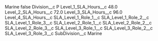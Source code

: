 <?xml version="1.0" encoding="UTF-8"?>
<CustomMetadata xmlns="http://soap.sforce.com/2006/04/metadata" xmlns:xsi="http://www.w3.org/2001/XMLSchema-instance" xmlns:xsd="http://www.w3.org/2001/XMLSchema">
    <label>Marine</label>
    <protected>false</protected>
    <values>
        <field>Division__c</field>
        <value xsi:type="xsd:string">P</value>
    </values>
    <values>
        <field>Level_1_SLA_Hours__c</field>
        <value xsi:type="xsd:double">48.0</value>
    </values>
    <values>
        <field>Level_2_SLA_Hours__c</field>
        <value xsi:type="xsd:double">72.0</value>
    </values>
    <values>
        <field>Level_3_SLA_Hours__c</field>
        <value xsi:type="xsd:double">96.0</value>
    </values>
    <values>
        <field>Level_4_SLA_Hours__c</field>
        <value xsi:nil="true"/>
    </values>
    <values>
        <field>SLA_Level_1_Role_1__c</field>
        <value xsi:nil="true"/>
    </values>
    <values>
        <field>SLA_Level_1_Role_2__c</field>
        <value xsi:nil="true"/>
    </values>
    <values>
        <field>SLA_Level_1_Role_3__c</field>
        <value xsi:nil="true"/>
    </values>
    <values>
        <field>SLA_Level_2_Role_1__c</field>
        <value xsi:nil="true"/>
    </values>
    <values>
        <field>SLA_Level_2_Role_2__c</field>
        <value xsi:nil="true"/>
    </values>
    <values>
        <field>SLA_Level_2_Role_3__c</field>
        <value xsi:nil="true"/>
    </values>
    <values>
        <field>SLA_Level_3_Role_1__c</field>
        <value xsi:nil="true"/>
    </values>
    <values>
        <field>SLA_Level_3_Role_2__c</field>
        <value xsi:nil="true"/>
    </values>
    <values>
        <field>SLA_Level_3_Role_3__c</field>
        <value xsi:nil="true"/>
    </values>
    <values>
        <field>SubDivision__c</field>
        <value xsi:type="xsd:string">Marine</value>
    </values>
</CustomMetadata>

